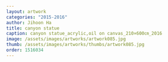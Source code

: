 ```yaml
---
layout: artwork
categories: "2015-2016"
author: Jihoon Ha
title: canyon statue
caption: canyon statue_acrylic,oil on canvas_210×600㎝_2016
image: /assets/images/artworks/artwork085.jpg
thumb: /assets/images/artworks/thumbs/artwork085.jpg
order: 1516034
---
```

